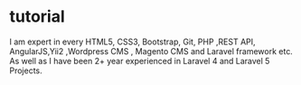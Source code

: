 # tutorial
I am expert in every HTML5, CSS3, Bootstrap, Git, PHP ,REST API, AngularJS,Yii2 ,Wordpress CMS , Magento CMS and Laravel framework etc. As well as I have been 2+ year experienced in Laravel 4 and Laravel 5 Projects.
